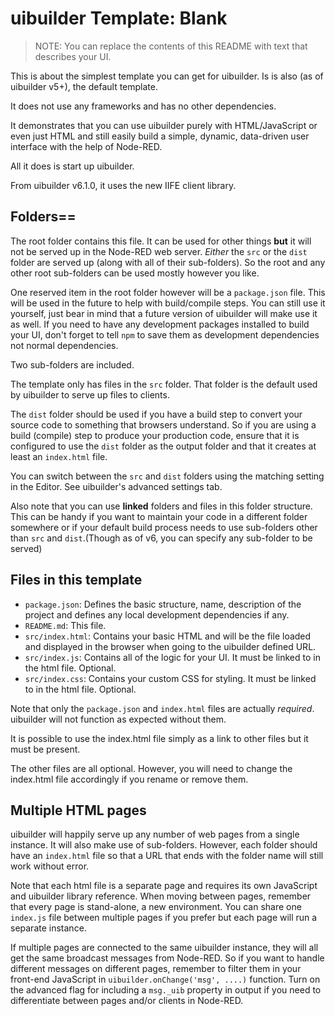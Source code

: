 # uibuilder Template: Blank

> NOTE: You can replace the contents of this README with text that describes your UI.

This is about the simplest template you can get for uibuilder. Is is also (as of uibuilder v5+), the default template.

It does not use any frameworks and has no other dependencies.

It demonstrates that you can use uibuilder purely with HTML/JavaScript or even just HTML and still easily build a simple, dynamic, data-driven user interface with the help of Node-RED.

All it does is start up uibuilder.

From uibuilder v6.1.0, it uses the new IIFE client library.

## Folders==

The root folder contains this file. It can be used for other things **but** it will not be served up in the Node-RED web server. _Either_ the `src` or the `dist` folder are served up (along with all of their sub-folders). So the root and any other root sub-folders can be used mostly however you like.

One reserved item in the root folder however will be a `package.json` file. This will be used in the future to help with build/compile steps. You can still use it yourself, just bear in mind that a future version of uibuilder will make use it as well. If you need to have any development packages installed to build your UI, don't forget to tell `npm` to save them as development dependencies not normal dependencies.

Two sub-folders are included.

The template only has files in the `src` folder. That folder is the default used by uibuilder to serve up files to clients.

The `dist` folder should be used if you have a build step to convert your source code to something that browsers understand. So if you are using a build (compile) step to produce your production code, ensure that it is configured to use the `dist` folder as the output folder and that it creates at least an `index.html` file.

You can switch between the `src` and `dist` folders using the matching setting in the Editor. See uibuilder's advanced settings tab.

Also note that you can use **linked** folders and files in this folder structure. This can be handy if you want to maintain your code in a different folder somewhere or if your default build process needs to use sub-folders other than `src` and `dist`.(Though as of v6, you can specify any sub-folder to be served)

## Files in this template

* `package.json`: Defines the basic structure, name, description of the project and defines any local development dependencies if any.
* `README.md`: This file.
* `src/index.html`: Contains your basic HTML and will be the file loaded and displayed in the browser when going to the uibuilder defined URL.
* `src/index.js`: Contains all of the logic for your UI. It must be linked to in the html file. Optional.
* `src/index.css`: Contains your custom CSS for styling. It must be linked to in the html file. Optional.

Note that only the `package.json` and `index.html` files are actually _required_. uibuilder will not function as expected without them.

It is possible to use the index.html file simply as a link to other files but it must be present.

The other files are all optional. However, you will need to change the index.html file accordingly if you rename or remove them.

## Multiple HTML pages

uibuilder will happily serve up any number of web pages from a single instance. It will also make use of sub-folders. However, each folder should have an `index.html` file so that a URL that ends with the folder name will still work without error.

Note that each html file is a separate page and requires its own JavaScript and uibuilder library reference. When moving between pages, remember that every page is stand-alone, a new environment. You can share one `index.js` file between multiple pages if you prefer but each page will run a separate instance.

If multiple pages are connected to the same uibuilder instance, they will all get the same broadcast messages from Node-RED. So if you want to handle different messages on different pages, remember to filter them in your front-end JavaScript in `uibuilder.onChange('msg', ....)` function. Turn on the advanced flag for including a `msg._uib` property in output if you need to differentiate between pages and/or clients in Node-RED.
